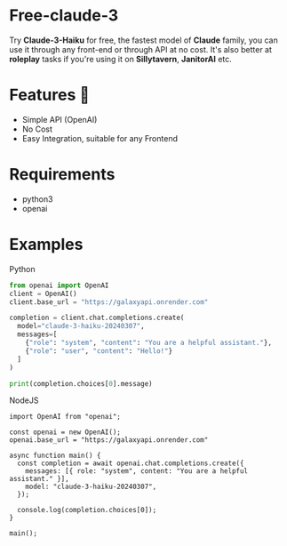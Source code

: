 # Free-claude-3

Try **Claude-3-Haiku** for free, the fastest model of **Claude** family, you can use it through any front-end or through API at no cost.
It's also better at **roleplay** tasks if you're using it on **Sillytavern**, **JanitorAI** etc.

# Features 🌟
- Simple API (OpenAI)
- No Cost
- Easy Integration, suitable for any Frontend

# Requirements
- python3
- openai

# Examples
Python
```python
from openai import OpenAI
client = OpenAI()
client.base_url = "https://galaxyapi.onrender.com"

completion = client.chat.completions.create(
  model="claude-3-haiku-20240307",
  messages=[
    {"role": "system", "content": "You are a helpful assistant."},
    {"role": "user", "content": "Hello!"}
  ]
)

print(completion.choices[0].message)

```

NodeJS
```node
import OpenAI from "openai";

const openai = new OpenAI();
openai.base_url = "https://galaxyapi.onrender.com"

async function main() {
  const completion = await openai.chat.completions.create({
    messages: [{ role: "system", content: "You are a helpful assistant." }],
    model: "claude-3-haiku-20240307",
  });

  console.log(completion.choices[0]);
}

main();
```

